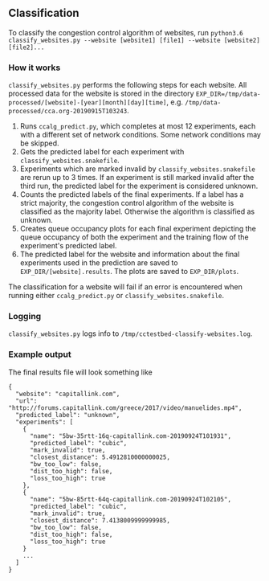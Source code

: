 ## Classification

To classify the congestion control algorithm of websites, run `python3.6 classify_websites.py --website [website1] [file1] --website [website2] [file2]...`

### How it works
`classify_websites.py` performs the following steps for each website. All processed data for the website is stored in the directory `EXP_DIR=/tmp/data-processed/[website]-[year][month][day][time]`, e.g. `/tmp/data-processed/cca.org-20190915T103243`.
1. Runs `ccalg_predict.py`, which completes at most 12 experiments, each with a different set of network conditions. Some network conditions may be skipped.
2. Gets the predicted label for each experiment with `classify_websites.snakefile`.
3. Experiments which are marked invalid by `classify_websites.snakefile` are rerun up to 3 times. If an experiment is still marked invalid after the third run, the predicted label for the experiment is considered unknown.
4. Counts the predicted labels of the final experiments. If a label has a strict majority, the congestion control algorithm of the website is classified as the majority label. Otherwise the algorithm is classified as unknown.
5. Creates queue occupancy plots for each final experiment depicting the queue occupancy of both the experiment and the training flow of the experiment's predicted label.
6. The predicted label for the website and information about the final experiments used in the prediction are saved to `EXP_DIR/[website].results`. The plots are saved to `EXP_DIR/plots`.

The classification for a website will fail if an error is encountered when running either `ccalg_predict.py` or `classify_websites.snakefile`.

### Logging
`classify_websites.py` logs info to `/tmp/cctestbed-classify-websites.log`.

### Example output
The final results file will look something like
```
{
  "website": "capitallink.com",
  "url": "http://forums.capitallink.com/greece/2017/video/manuelides.mp4",
  "predicted_label": "unknown",
  "experiments": [
    {
      "name": "5bw-35rtt-16q-capitallink.com-20190924T101931",
      "predicted_label": "cubic",
      "mark_invalid": true,
      "closest_distance": 5.4912810000000025,
      "bw_too_low": false,
      "dist_too_high": false,
      "loss_too_high": true
    },
    {
      "name": "5bw-85rtt-64q-capitallink.com-20190924T102105",
      "predicted_label": "cubic",
      "mark_invalid": true,
      "closest_distance": 7.4138009999999985,
      "bw_too_low": false,
      "dist_too_high": false,
      "loss_too_high": true
    }
    ...
  ]
}
```
